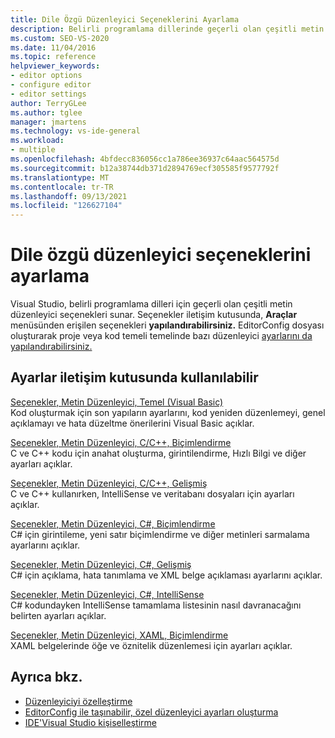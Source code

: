 ```yaml
---
title: Dile Özgü Düzenleyici Seçeneklerini Ayarlama
description: Belirli programlama dillerinde geçerli olan çeşitli metin düzenleyici seçeneklerini ayarlamayı öğrenin.
ms.custom: SEO-VS-2020
ms.date: 11/04/2016
ms.topic: reference
helpviewer_keywords:
- editor options
- configure editor
- editor settings
author: TerryGLee
ms.author: tglee
manager: jmartens
ms.technology: vs-ide-general
ms.workload:
- multiple
ms.openlocfilehash: 4bfdecc836056cc1a786ee36937c64aac564575d
ms.sourcegitcommit: b12a38744db371d2894769ecf305585f9577792f
ms.translationtype: MT
ms.contentlocale: tr-TR
ms.lasthandoff: 09/13/2021
ms.locfileid: "126627104"
---
```

# <a name="set-language-specific-editor-options"></a>Dile özgü düzenleyici seçeneklerini ayarlama

Visual Studio, belirli programlama dilleri için geçerli olan çeşitli metin düzenleyici seçenekleri sunar. Seçenekler iletişim kutusunda, **Araçlar** menüsünden erişilen seçenekleri **yapılandırabilirsiniz.** EditorConfig dosyası oluşturarak proje veya kod temeli temelinde bazı düzenleyici [ayarlarını da yapılandırabilirsiniz.](../../ide/create-portable-custom-editor-options.md)

## <a name="settings-available-in-the-options-dialog-box"></a>Ayarlar iletişim kutusunda kullanılabilir

[Seçenekler, Metin Düzenleyici, Temel (Visual Basic)](../../ide/reference/options-text-editor-basic-visual-basic.md)\
Kod oluşturmak için son yapıların ayarlarını, kod yeniden düzenlemeyi, genel açıklamayı ve hata düzeltme önerilerini Visual Basic açıklar.

[Seçenekler, Metin Düzenleyici, C/C++, Biçimlendirme](../../ide/reference/options-text-editor-c-cpp-formatting.md)\
C ve C++ kodu için anahat oluşturma, girintilendirme, Hızlı Bilgi ve diğer ayarları açıklar.

[Seçenekler, Metin Düzenleyici, C/C++, Gelişmiş](../../ide/reference/options-text-editor-c-cpp-advanced.md)\
C ve C++ kullanırken, IntelliSense ve veritabanı dosyaları için ayarları açıklar.

[Seçenekler, Metin Düzenleyici, C#, Biçimlendirme](../../ide/reference/options-text-editor-csharp-formatting.md)\
C# için girintileme, yeni satır biçimlendirme ve diğer metinleri sarmalama ayarlarını açıklar.

[Seçenekler, Metin Düzenleyici, C#, Gelişmiş](../../ide/reference/options-text-editor-csharp-advanced.md)\
C# için açıklama, hata tanımlama ve XML belge açıklaması ayarlarını açıklar.

[Seçenekler, Metin Düzenleyici, C#, IntelliSense](../../ide/reference/options-text-editor-csharp-intellisense.md)\
C# kodundayken IntelliSense tamamlama listesinin nasıl davranacağını belirten ayarları açıklar.

[Seçenekler, Metin Düzenleyici, XAML, Biçimlendirme](../../ide/reference/options-text-editor-xaml-formatting.md)\
XAML belgelerinde öğe ve öznitelik düzenlemesi için ayarları açıklar.

## <a name="see-also"></a>Ayrıca bkz.

- [Düzenleyiciyi özelleştirme](../how-to-change-text-case-in-the-editor.md)
- [EditorConfig ile taşınabilir, özel düzenleyici ayarları oluşturma](../../ide/create-portable-custom-editor-options.md)
- [IDE'Visual Studio kişiselleştirme](../../ide/personalizing-the-visual-studio-ide.md)
